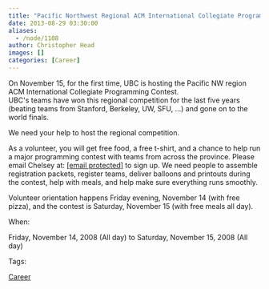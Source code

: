 ```yaml
---
title: "Pacific Northwest Regional ACM International Collegiate Programming Contest"
date: 2013-08-29 03:30:00
aliases:
  - /node/1108
author: Christopher Head
images: []
categories: [Career]
---
```


On November 15, for the first time, UBC is hosting the Pacific NW region ACM International Collegiate Programming Contest. \
UBC's teams have won this regional competition for the last five years (beating teams from Stanford, Berkeley, UW, SFU, ...) and gone on to the world finals.

We need your help to host the regional competition.

As a volunteer, you will get free food, a free t-shirt, and a chance to help run a major programming contest with teams from across the province. Please email Chelsey at: [\[email protected\]](/cdn-cgi/l/email-protection#a9dcc7cdccdbcedbc8cd84c0c7cfc6e9cada87dccbca87cac8) to sign up. We need people to assemble registration packets, register teams, deliver balloons and printouts during the contest, help with meals, and help make sure everything runs smoothly.

Volunteer orientation happens Friday evening, November 14 (with free pizza), and the contest is Saturday, November 15 (with free meals all day).

When: 

Friday, November 14, 2008 (All day) to Saturday, November 15, 2008 (All day)

Tags: 

[Career](/career)
